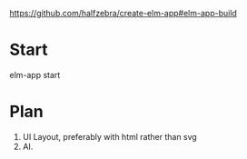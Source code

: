 https://github.com/halfzebra/create-elm-app#elm-app-build

# Start
elm-app start


# Plan
1. UI Layout, preferably with html rather than svg
2. AI.